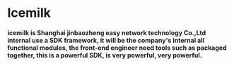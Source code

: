 # Icemilk

#### icemilk is Shanghai jinbaozheng easy network technology Co.,Ltd internal use a SDK framework, it will be the company's internal all functional modules, the front-end engineer need tools such as packaged together, this is a powerful SDK, is very powerful, very powerful.